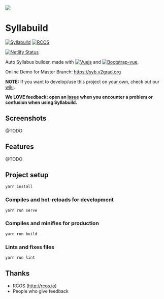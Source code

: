 ![](docs/LogoWithName.png)

# Syllabuild

[![Syllabuild](https://img.shields.io/badge/Syllabuild-v0.0.2-orange.svg)](https://github.com/V2grad/Syllabuild) [![RCOS](https://img.shields.io/badge/Project%20Under-RCOS-lightgreen.svg)](https://rcos.io)

[![Netlify Status](https://api.netlify.com/api/v1/badges/b8def190-356c-4c2e-b650-36b3cf06bbc8/deploy-status)](https://app.netlify.com/sites/syllabuild/deploys)

Auto Syllabus builder, made with [![Vuejs](https://img.shields.io/badge/vue.js-2.x-green.svg)](https://vuejs.org) and [![Bootstrap-vue](https://img.shields.io/badge/Bootstrap--Vue-2.0.0-blue.svg)](https://bootstrap-vue.js.org/).

Online Demo for Master Branch: https://syb.v2grad.org

**NOTE:** If you want to develop/use this project on your own, check out our [wiki](../../wiki).


**We LOVE feedback: open an [issue](../../issues) when you encounter a problem or confusion when using Syllabuild.**

## Screenshots


@TODO

## Features

@TODO

## Project setup

```bash
yarn install
```

### Compiles and hot-reloads for development

```bash
yarn run serve
```

### Compiles and minifies for production

```bash
yarn run build
```

### Lints and fixes files

```bash
yarn run lint
```

## Thanks

- RCOS (http://rcos.io)
- People who give feedback
